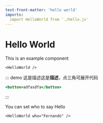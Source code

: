 ```yaml
---
test-front-matter: 'hello world'
imports:
  import HelloWorld from './hello.js'
---
```

# Hello World

This is an example component

```render html
<HelloWorld />
```

::: demo 这是描述这是**描述**，点三角可展开代码
```jsx
<button>adfasdfa</button>
```
:::

You can set who to say Hello

```render html
<HelloWorld who="Fernando" />
```
